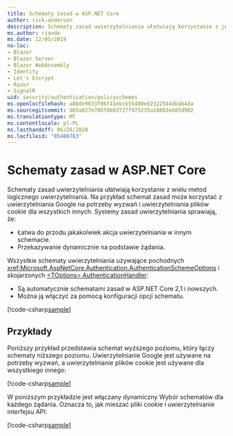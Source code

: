 ```yaml
---
title: Schematy zasad w ASP.NET Core
author: rick-anderson
description: Schematy zasad uwierzytelniania ułatwiają korzystanie z jednego schematu uwierzytelniania logicznego
ms.author: riande
ms.date: 12/05/2019
no-loc:
- Blazor
- Blazor Server
- Blazor WebAssembly
- Identity
- Let's Encrypt
- Razor
- SignalR
uid: security/authentication/policyschemes
ms.openlocfilehash: a8bde9633f06f41ebcb55480eb2322544db4b4da
ms.sourcegitcommit: d65a027e78bf0b83727f975235a18863e685d902
ms.translationtype: MT
ms.contentlocale: pl-PL
ms.lasthandoff: 06/26/2020
ms.locfileid: "85408763"
---
```

# <a name="policy-schemes-in-aspnet-core"></a>Schematy zasad w ASP.NET Core

Schematy zasad uwierzytelniania ułatwiają korzystanie z wielu metod logicznego uwierzytelniania. Na przykład schemat zasad może korzystać z uwierzytelniania Google na potrzeby wyzwań i uwierzytelniania plików cookie dla wszystkich innych. Systemy zasad uwierzytelniania sprawiają, że:

* Łatwa do przodu jakakolwiek akcja uwierzytelniania w innym schemacie.
* Przekazywanie dynamicznie na podstawie żądania.

Wszystkie schematy uwierzytelniania używające pochodnych <xref:Microsoft.AspNetCore.Authentication.AuthenticationSchemeOptions> i skojarzonych [ \<TOptions> AuthenticationHandler](/dotnet/api/microsoft.aspnetcore.authentication.authenticationhandler-1):

* Są automatycznie schematami zasad w ASP.NET Core 2,1 i nowszych.
* Można ją włączyć za pomocą konfiguracji opcji schematu.

[!code-csharp[sample](policyschemes/samples/AuthenticationSchemeOptions.cs?name=snippet)]

## <a name="examples"></a>Przykłady

Poniższy przykład przedstawia schemat wyższego poziomu, który łączy schematy niższego poziomu. Uwierzytelnianie Google jest używane na potrzeby wyzwań, a uwierzytelnianie plików cookie jest używane dla wszystkiego innego:

[!code-csharp[sample](policyschemes/samples/Startup.cs?name=snippet1)]

W poniższym przykładzie jest włączany dynamiczny Wybór schematów dla każdego żądania. Oznacza to, jak mieszać pliki cookie i uwierzytelnianie interfejsu API:

 <!-- REVIEW, missing If set in public Func<HttpContext, string> ForwardDefaultSelector -->

[!code-csharp[sample](policyschemes/samples/Startup.cs?name=snippet2)]
